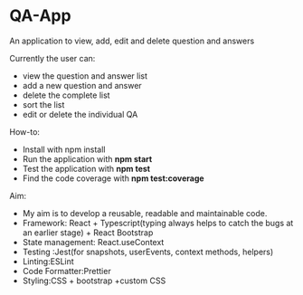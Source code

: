 # QA-App
An application to view, add, edit and delete question and answers

Currently the user can:
- view the question and answer list
- add a new question and answer
- delete the complete list 
- sort the list
- edit or delete the individual QA

How-to:
- Install with npm install
- Run the application with **npm start**
- Test the application with **npm test** 
- Find the code coverage with **npm test:coverage**

Aim:
- My aim is to develop a reusable, readable and maintainable code.
- Framework: React + Typescript(typing always helps to catch the bugs at an earlier stage) + React Bootstrap
- State management: React.useContext 
- Testing :Jest(for snapshots, userEvents, context methods, helpers)
- Linting:ESLint
- Code Formatter:Prettier
- Styling:CSS + bootstrap +custom CSS
